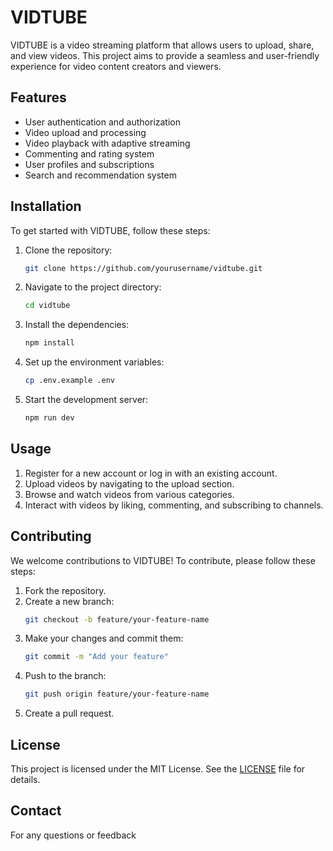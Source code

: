# VIDTUBE
VIDTUBE is a video streaming platform that allows users to upload, share, and view videos. This project aims to provide a seamless and user-friendly experience for video content creators and viewers.

## Features

- User authentication and authorization
- Video upload and processing
- Video playback with adaptive streaming
- Commenting and rating system
- User profiles and subscriptions
- Search and recommendation system

## Installation

To get started with VIDTUBE, follow these steps:

1. Clone the repository:
    ```bash
    git clone https://github.com/yourusername/vidtube.git
    ```
2. Navigate to the project directory:
    ```bash
    cd vidtube
    ```
3. Install the dependencies:
    ```bash
    npm install
    ```
4. Set up the environment variables:
    ```bash
    cp .env.example .env
    ```
5. Start the development server:
    ```bash
    npm run dev
    ```

## Usage

1. Register for a new account or log in with an existing account.
2. Upload videos by navigating to the upload section.
3. Browse and watch videos from various categories.
4. Interact with videos by liking, commenting, and subscribing to channels.

## Contributing

We welcome contributions to VIDTUBE! To contribute, please follow these steps:

1. Fork the repository.
2. Create a new branch:
    ```bash
    git checkout -b feature/your-feature-name
    ```
3. Make your changes and commit them:
    ```bash
    git commit -m "Add your feature"
    ```
4. Push to the branch:
    ```bash
    git push origin feature/your-feature-name
    ```
5. Create a pull request.

## License

This project is licensed under the MIT License. See the [LICENSE](LICENSE) file for details.

## Contact

For any questions or feedback
